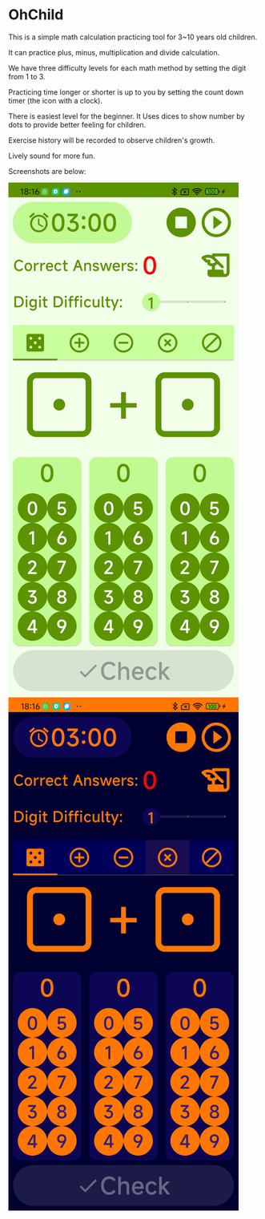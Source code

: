 # OhChild

This is a simple math calculation practicing tool for 3~10 years old children.

It can practice plus, minus, multiplication and divide calculation.

We have three difficulty levels for each math method by setting the digit from 1 to 3.

Practicing time longer or shorter is up to you by setting the count down timer (the icon with a
clock).

There is easiest level for the beginner. It Uses dices to show number by dots to provide better
feeling for children.

Exercise history will be recorded to observe children's growth.

Lively sound for more fun.

Screenshots are below:

![Screenshot-LightTheme](Screenshot-LightTheme.jpg)
![Screenshot-DarkTheme](Screenshot-DarkTheme.jpg)
